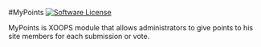 #MyPoints
[![Software License](https://img.shields.io/badge/license-GPL-brightgreen.svg?style=flat)](LICENSE) 

MyPoints is XOOPS module that allows administrators to give points to his site members for each submission or vote.
